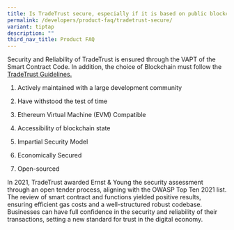 ```yaml
---
title: Is TradeTrust secure, especially if it is based on public blockchain?
permalink: /developers/product-faq/tradetrust-secure/
variant: tiptap
description: ""
third_nav_title: Product FAQ
---
```

<p>Security and Reliability of TradeTrust is ensured through the VAPT of
the Smart Contract Code. In addition, the choice of Blockchain must follow
the <a href="https://www.tradetrust.io/guidelines" rel="noopener noreferrer nofollow" target="_blank">TradeTrust Guidelines.</a>
</p>
<ol data-tight="true" class="tight">
<li>
<p>Actively maintained with a large development community</p>
</li>
<li>
<p>Have withstood the test of time</p>
</li>
<li>
<p>Ethereum Virtual Machine (EVM) Compatible</p>
</li>
<li>
<p>Accessibility of blockchain state</p>
</li>
<li>
<p>Impartial Security Model</p>
</li>
<li>
<p>Economically Secured</p>
</li>
<li>
<p>Open-sourced</p>
</li>
</ol>
<p>In 2021, TradeTrust awarded Ernst &amp; Young the security assessment
through an open tender process, aligning with the OWASP Top Ten 2021 list.
The review of smart contract and functions yielded positive results, ensuring
efficient gas costs and a well-structured robust codebase. Businesses can
have full confidence in the security and reliability of their transactions,
setting a new standard for trust in the digital economy.</p>